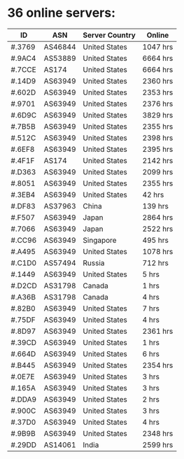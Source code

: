 # 36 online servers:

| ID | ASN | Server Country | Online |
| ------ | ------ | ------ | ------ |
| #.3769 | AS46844 | United States | 1047 hrs |
| #.9AC4 | AS53889 | United States | 6664 hrs |
| #.7CCE | AS174 | United States | 6664 hrs |
| #.14D9 | AS63949 | United States | 2360 hrs |
| #.602D | AS63949 | United States | 2353 hrs |
| #.9701 | AS63949 | United States | 2376 hrs |
| #.6D9C | AS63949 | United States | 3829 hrs |
| #.7B5B | AS63949 | United States | 2355 hrs |
| #.512C | AS63949 | United States | 2398 hrs |
| #.6EF8 | AS63949 | United States | 2395 hrs |
| #.4F1F | AS174 | United States | 2142 hrs |
| #.D363 | AS63949 | United States | 2099 hrs |
| #.8051 | AS63949 | United States | 2355 hrs |
| #.3EB4 | AS63949 | United States | 42 hrs |
| #.DF83 | AS37963 | China | 139 hrs |
| #.F507 | AS63949 | Japan | 2864 hrs |
| #.7066 | AS63949 | Japan | 2522 hrs |
| #.CC96 | AS63949 | Singapore | 495 hrs |
| #.A495 | AS63949 | United States | 1078 hrs |
| #.C1D0 | AS57494 | Russia | 712 hrs |
| #.1449 | AS63949 | United States | 5 hrs |
| #.D2CD | AS31798 | Canada | 1 hrs |
| #.A36B | AS31798 | Canada | 4 hrs |
| #.82B0 | AS63949 | United States | 7 hrs |
| #.75DF | AS63949 | United States | 4 hrs |
| #.8D97 | AS63949 | United States | 2361 hrs |
| #.39CD | AS63949 | United States | 1 hrs |
| #.664D | AS63949 | United States | 6 hrs |
| #.B445 | AS63949 | United States | 2354 hrs |
| #.0E7E | AS63949 | United States | 3 hrs |
| #.165A | AS63949 | United States | 3 hrs |
| #.DDA9 | AS63949 | United States | 2 hrs |
| #.900C | AS63949 | United States | 3 hrs |
| #.37D0 | AS63949 | United States | 4 hrs |
| #.9B9B | AS63949 | United States | 2348 hrs |
| #.29DD | AS14061 | India | 2599 hrs |


